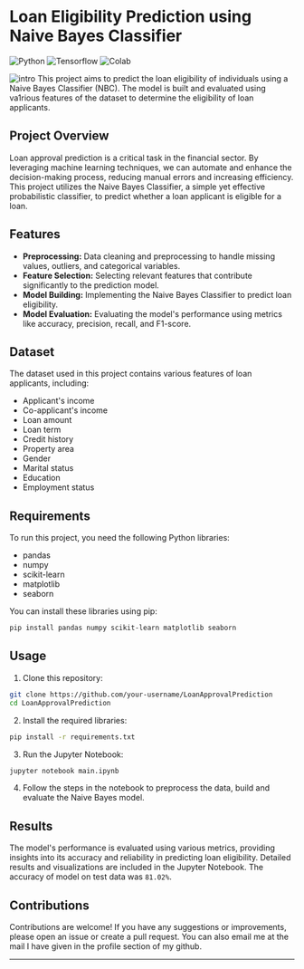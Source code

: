 # Loan Eligibility Prediction using Naive Bayes Classifier
![Python](https://img.shields.io/badge/Python-3.12.4-blueviolet)
![Tensorflow](https://img.shields.io/badge/ML-Tensorflow-fcba03)
![Colab](https://img.shields.io/badge/Editor-GColab-blue)

![intro](https://agrimhfc.com/wp-content/uploads/2023/09/agrim_post_02.jpg)
This project aims to predict the loan eligibility of individuals using a Naive Bayes Classifier (NBC). The model is built and evaluated using va1rious features of the dataset to determine the eligibility of loan applicants.

## Project Overview

Loan approval prediction is a critical task in the financial sector. By leveraging machine learning techniques, we can automate and enhance the decision-making process, reducing manual errors and increasing efficiency. This project utilizes the Naive Bayes Classifier, a simple yet effective probabilistic classifier, to predict whether a loan applicant is eligible for a loan.

## Features

- **Preprocessing:** Data cleaning and preprocessing to handle missing values, outliers, and categorical variables.
- **Feature Selection:** Selecting relevant features that contribute significantly to the prediction model.
- **Model Building:** Implementing the Naive Bayes Classifier to predict loan eligibility.
- **Model Evaluation:** Evaluating the model's performance using metrics like accuracy, precision, recall, and F1-score.

## Dataset

The dataset used in this project contains various features of loan applicants, including:

- Applicant's income
- Co-applicant's income
- Loan amount
- Loan term
- Credit history
- Property area
- Gender
- Marital status
- Education
- Employment status

## Requirements

To run this project, you need the following Python libraries:

- pandas
- numpy
- scikit-learn
- matplotlib
- seaborn

You can install these libraries using pip:

```bash
pip install pandas numpy scikit-learn matplotlib seaborn
```

## Usage

1. Clone this repository:

```bash
git clone https://github.com/your-username/LoanApprovalPrediction
cd LoanApprovalPrediction
```

2. Install the required libraries:

```bash
pip install -r requirements.txt
```

3. Run the Jupyter Notebook:

```bash
jupyter notebook main.ipynb
```

4. Follow the steps in the notebook to preprocess the data, build and evaluate the Naive Bayes model.

## Results

The model's performance is evaluated using various metrics, providing insights into its accuracy and reliability in predicting loan eligibility. Detailed results and visualizations are included in the Jupyter Notebook. The accuracy of model on test data was ```81.02%```.

## Contributions
Contributions are welcome! If you have any suggestions or improvements, please open an issue or create a pull request. You can also email me at the mail I have given in the profile section of my github.

---
